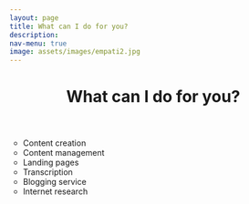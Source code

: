 ```yaml
---
layout: page
title: What can I do for you?
description: 
nav-menu: true
image: assets/images/empati2.jpg
---
```

<!-- Main -->
<div id="main">
<div class="inner">
     <header>
       <h1>What can I do for you?</h1>
     </header>
     <ul type = "circle">
       <li>Content creation</li>
       <li>Content management</li>
       <li>Landing pages</li>
       <li>Transcription</li>
       <li>Blogging service</li>
       <li>Internet research</li>
     </ul>
</div>



